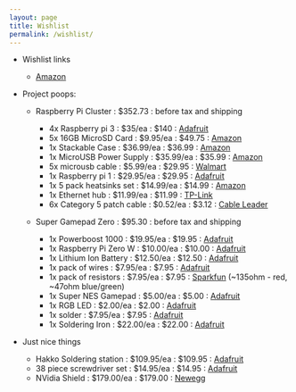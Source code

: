 ```yaml
---
layout: page
title: Wishlist
permalink: /wishlist/
---
```

 * Wishlist links
   * <a href="http://a.co/aOwaW0k">Amazon</a>

 * Project poops:
   * Raspberry Pi Cluster        : $352.73    : before tax and shipping
     * 4x Raspberry pi 3         : $35/ea     : $140     : <a href="https://www.adafruit.com/product/3055">Adafruit</a>
     * 5x 16GB MicroSD Card      : $9.95/ea   : $49.75   : <a href="https://www.amazon.com/SanDisk-Ultra-Micro-Adapter-SDSQUNC-016G-GN6MA/dp/B010Q57SEE/ref=sr_1_3?s=electronics&ie=UTF8&qid=1514418775&sr=1-3&keywords=16gb+micro+sd+card">Amazon</a>
     * 1x Stackable Case         : $36.99/ea  : $36.99   : <a href="https://www.amazon.com/GeauxRobot-Raspberry-Model-5-layer-Enclosure/dp/B01D90TX1O/ref=sr_1_3?ie=UTF8&qid=1514418137&sr=8-3&keywords=GeauxRobot">Amazon</a>
     * 1x MicroUSB Power Supply  : $35.99/ea  : $35.99   : <a href="https://www.amazon.com/Anker-Charge-Charger-PowerPort-PowerIQ/dp/B017JT6846/ref=sr_1_fkmr0_1?s=electronics&ie=UTF8&qid=1514418237&sr=1-1-fkmr0">Amazon</a>
     * 5x microusb cable         : $5.99/ea   : $29.95   : <a href="https://www.walmart.com/ip/Anker-PowerLine-Micro-USB-1ft-Premium-Fastest-Durable-Cable-Kevlar-Fiber-Double-Braided-Nylon-Samsung-Nexus-LG-Motorola-Android-Smartphones/171508696">Walmart</a>
     * 1x Raspberry pi 1         : $29.95/ea  : $29.95   : <a href="https://www.adafruit.com/product/1914">Adafruit</a>
     * 1x 5 pack heatsinks set   : $14.99/ea  : $14.99   : <a href="https://www.amazon.com/GeeekPi-Copper-Cooling-Heatsinks-Raspberry/dp/B0746FZYPF/ref=sr_1_22?s=electronics&ie=UTF8&qid=1514418429&sr=1-22&keywords=raspberry+pi+copper+heatsink">Amazon</a>
     * 1x Ethernet hub           : $11.99/ea  : $11.99   : <a href="http://www.tp-link.com/us/products/details/cat-5581_TL-SF1005D.html">TP-Link</a>
     * 6x Category 5 patch cable : $0.52/ea   : $3.12    : <a href="http://www.cableleader.com/1ft-cat5e-350-mhz-utp-snagless-patch-cable-green.html">Cable Leader</a>

   * Super Gamepad Zero          : $95.30     : before tax and shipping
     * 1x Powerboost 1000        : $19.95/ea  : $19.95   : <a href="https://www.adafruit.com/product/2465">Adafruit</a>
     * 1x Raspberry Pi Zero W    : $10.00/ea  : $10.00   : <a href="https://www.adafruit.com/product/3400">Adafruit</a>
     * 1x Lithium Ion Battery    : $12.50/ea  : $12.50   : <a href="https://www.adafruit.com/product/2011">Adafruit</a>
     * 1x pack of wires          : $7.95/ea   : $7.95    : <a href="https://www.adafruit.com/product/824">Adafruit</a>
     * 1x pack of resistors      : $7.95/ea   : $7.95    : <a href="https://www.sparkfun.com/products/10969">Sparkfun</a> (~135ohm - red, ~47ohm blue/green)
     * 1x Super NES Gamepad      : $5.00/ea   : $5.00    : <a href="https://www.adafruit.com/product/131">Adafruit</a>
     * 1x RGB LED                : $2.00/ea   : $2.00    : <a href="https://www.adafruit.com/product/159">Adafruit</a>
     * 1x solder                 : $7.95/ea   : $7.95    : <a href="https://www.adafruit.com/product/145">Adafruit</a>
     * 1x Soldering Iron         : $22.00/ea  : $22.00   : <a href="https://www.adafruit.com/product/180">Adafruit</a>

 * Just nice things
   * Hakko Soldering station     : $109.95/ea : $109.95  : <a href="https://www.adafruit.com/product/1204">Adafruit</a>
   * 38 piece screwdriver set    : $14.95/ea  : $14.95   : <a href="https://www.adafruit.com/product/822">Adafruit</a>
   * NVidia Shield               : $179.00/ea : $179.00  : <a href="https://www.newegg.com/Product/Product.aspx?Item=N82E16815351013">Newegg<a>
